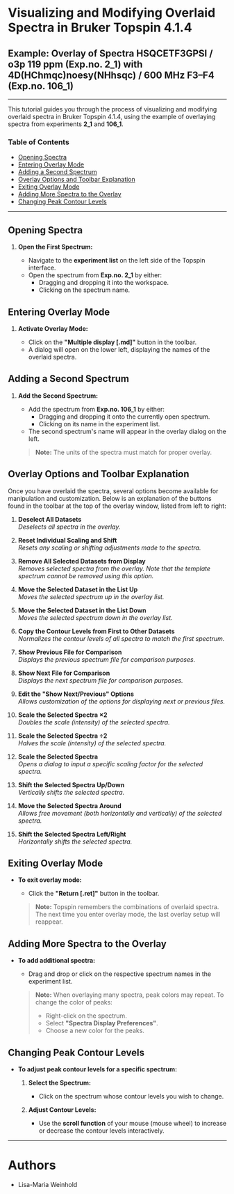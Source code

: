 # Visualizing and Modifying Overlaid Spectra in Bruker Topspin 4.1.4

## Example: Overlay of Spectra HSQCETF3GPSI / o3p 119 ppm (Exp.no. 2_1) with 4D(HChmqc)noesy(NHhsqc) / 600 MHz F3–F4 (Exp.no. 106_1)

---

This tutorial guides you through the process of visualizing and modifying overlaid spectra in Bruker Topspin 4.1.4, using the example of overlaying spectra from experiments **2_1** and **106_1**.

### Table of Contents

- [Opening Spectra](#opening-spectra)
- [Entering Overlay Mode](#entering-overlay-mode)
- [Adding a Second Spectrum](#adding-a-second-spectrum)
- [Overlay Options and Toolbar Explanation](#overlay-options-and-toolbar-explanation)
- [Exiting Overlay Mode](#exiting-overlay-mode)
- [Adding More Spectra to the Overlay](#adding-more-spectra-to-the-overlay)
- [Changing Peak Contour Levels](#changing-peak-contour-levels)

---

## Opening Spectra

1. **Open the First Spectrum:**

   - Navigate to the **experiment list** on the left side of the Topspin interface.
   - Open the spectrum from **Exp.no. 2_1** by either:
     - Dragging and dropping it into the workspace.
     - Clicking on the spectrum name.

## Entering Overlay Mode

1. **Activate Overlay Mode:**

   - Click on the **"Multiple display [.md]"** button in the toolbar.
   - A dialog will open on the lower left, displaying the names of the overlaid spectra.

## Adding a Second Spectrum

1. **Add the Second Spectrum:**

   - Add the spectrum from **Exp.no. 106_1** by either:
     - Dragging and dropping it onto the currently open spectrum.
     - Clicking on its name in the experiment list.
   - The second spectrum's name will appear in the overlay dialog on the left.

   > **Note:** The units of the spectra must match for proper overlay.

## Overlay Options and Toolbar Explanation

Once you have overlaid the spectra, several options become available for manipulation and customization. Below is an explanation of the buttons found in the toolbar at the top of the overlay window, listed from left to right:

1. **Deselect All Datasets**  
   *Deselects all spectra in the overlay.*

2. **Reset Individual Scaling and Shift**  
   *Resets any scaling or shifting adjustments made to the spectra.*

3. **Remove All Selected Datasets from Display**  
   *Removes selected spectra from the overlay. Note that the template spectrum cannot be removed using this option.*

4. **Move the Selected Dataset in the List Up**  
   *Moves the selected spectrum up in the overlay list.*

5. **Move the Selected Dataset in the List Down**  
   *Moves the selected spectrum down in the overlay list.*

6. **Copy the Contour Levels from First to Other Datasets**  
   *Normalizes the contour levels of all spectra to match the first spectrum.*

7. **Show Previous File for Comparison**  
   *Displays the previous spectrum file for comparison purposes.*

8. **Show Next File for Comparison**  
   *Displays the next spectrum file for comparison purposes.*

9. **Edit the "Show Next/Previous" Options**  
   *Allows customization of the options for displaying next or previous files.*

10. **Scale the Selected Spectra ×2**  
    *Doubles the scale (intensity) of the selected spectra.*

11. **Scale the Selected Spectra ÷2**  
    *Halves the scale (intensity) of the selected spectra.*

12. **Scale the Selected Spectra**  
    *Opens a dialog to input a specific scaling factor for the selected spectra.*

13. **Shift the Selected Spectra Up/Down**  
    *Vertically shifts the selected spectra.*

14. **Move the Selected Spectra Around**  
    *Allows free movement (both horizontally and vertically) of the selected spectra.*

15. **Shift the Selected Spectra Left/Right**  
    *Horizontally shifts the selected spectra.*

## Exiting Overlay Mode

- **To exit overlay mode:**

  - Click the **"Return [.ret]"** button in the toolbar.

  > **Note:** Topspin remembers the combinations of overlaid spectra. The next time you enter overlay mode, the last overlay setup will reappear.

## Adding More Spectra to the Overlay

- **To add additional spectra:**

  - Drag and drop or click on the respective spectrum names in the experiment list.

  > **Note:** When overlaying many spectra, peak colors may repeat. To change the color of peaks:
  >
  > - Right-click on the spectrum.
  > - Select **"Spectra Display Preferences"**.
  > - Choose a new color for the peaks.

## Changing Peak Contour Levels

- **To adjust peak contour levels for a specific spectrum:**

  1. **Select the Spectrum:**

     - Click on the spectrum whose contour levels you wish to change.

  2. **Adjust Contour Levels:**

     - Use the **scroll function** of your mouse (mouse wheel) to increase or decrease the contour levels interactively.

---

# Authors

  - Lisa-Maria Weinhold
